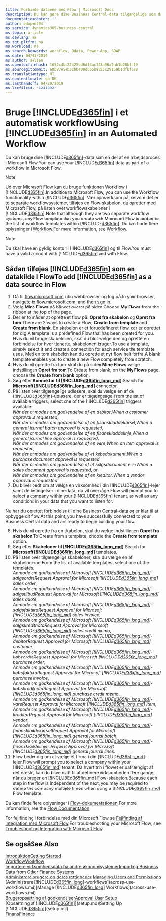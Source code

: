 ```yaml
---
title: Forbinde dataene med Flow | Microsoft Docs
description: Du kan gøre dine Business Central-data tilgængelige som datakilde og angive en OData URL-adresse til dine webtjenester for at oprette et automatiseret workflow.
documentationcenter: ''
author: edupont04
ms.service: dynamics365-business-central
ms.topic: article
ms.devlang: na
ms.tgt_pltfrm: na
ms.workload: na
ms.search.keywords: workflow, Odata, Power App, SOAP
ms.date: 04/01/2019
ms.author: solsen
ms.openlocfilehash: 1652c4bc22425bd6df4ac303a96a2ab1b28bfaf9
ms.sourcegitcommit: 60b87e5eb32bb408dd65b9855c29159b1dfbfca8
ms.translationtype: HT
ms.contentlocale: da-DK
ms.lasthandoff: 04/29/2019
ms.locfileid: "1241092"
---
```

# <a name="using-included365finincludesd365finmdmd-in-an-automated-workflow"></a><span data-ttu-id="9f016-103">Bruge [!INCLUDE[d365fin](includes/d365fin_md.md)] i et automatisk workflow</span><span class="sxs-lookup"><span data-stu-id="9f016-103">Using [!INCLUDE[d365fin](includes/d365fin_md.md)] in an Automated Workflow</span></span>
<span data-ttu-id="9f016-104">Du kan bruge dine [!INCLUDE[d365fin](includes/d365fin_md.md)]-data som en del af en arbejdsproces i Microsoft Flow.</span><span class="sxs-lookup"><span data-stu-id="9f016-104">You can use your [!INCLUDE[d365fin](includes/d365fin_md.md)] data as part of a workflow in Microsoft Flow.</span></span>

> [!NOTE]
> <span data-ttu-id="9f016-105">Ud over Microsoft Flow kan du bruge funktionen Workflow i [!INCLUDE[d365fin](includes/d365fin_md.md)].</span><span class="sxs-lookup"><span data-stu-id="9f016-105">In addition to Microsoft Flow, you can use the Workflow functionality within [!INCLUDE[d365fin](includes/d365fin_md.md)].</span></span> <span data-ttu-id="9f016-106">Vær opmærksom på, selvom det er to separate workflowsystemer, tilføjes en Flow-skabelon, du opretter med Microsoft Flow, på listen over workflowskabeloner i [!INCLUDE[d365fin](includes/d365fin_md.md)].</span><span class="sxs-lookup"><span data-stu-id="9f016-106">Note that although they are two separate workflow systems, any Flow template that you create with Microsoft Flow is added to the list of workflow templates within [!INCLUDE[d365fin](includes/d365fin_md.md)].</span></span> <span data-ttu-id="9f016-107">Du kan finde flere oplysninger i [Workflow](across-workflow.md).</span><span class="sxs-lookup"><span data-stu-id="9f016-107">For more information, see [Workflow](across-workflow.md).</span></span>  

> [!NOTE]  
>   <span data-ttu-id="9f016-108">Du skal have en gyldig konto til [!INCLUDE[d365fin](includes/d365fin_md.md)] og til Flow.</span><span class="sxs-lookup"><span data-stu-id="9f016-108">You must have a valid account with [!INCLUDE[d365fin](includes/d365fin_md.md)] and with Flow.</span></span>  

## <a name="to-add-included365finincludesd365finmdmd-as-a-data-source-in-flow"></a><span data-ttu-id="9f016-109">Sådan tilføjes [!INCLUDE[d365fin](includes/d365fin_md.md)] som en datakilde i Flow</span><span class="sxs-lookup"><span data-stu-id="9f016-109">To add [!INCLUDE[d365fin](includes/d365fin_md.md)] as a data source in Flow</span></span>
1. <span data-ttu-id="9f016-110">Gå til [flow.microsoft.com](https://flow.microsoft.com/en-us/) i din webbrowser, og log på.</span><span class="sxs-lookup"><span data-stu-id="9f016-110">In your browser, navigate to [flow.microsoft.com](https://flow.microsoft.com/en-us/), and then sign in.</span></span>
2. <span data-ttu-id="9f016-111">Vælg **Mine Flows** på båndet øverst på siden.</span><span class="sxs-lookup"><span data-stu-id="9f016-111">Choose **My Flows** from the ribbon at the top of the page.</span></span>
3. <span data-ttu-id="9f016-112">Der er to måder at oprette et flow på: **Opret fra skabelon** og **Opret fra tom**.</span><span class="sxs-lookup"><span data-stu-id="9f016-112">There are 2 ways to create a Flow; **Create from template** and **Create from blank**.</span></span> <span data-ttu-id="9f016-113">En skabelon er et foruddefineret flow, der er oprettet for dig.</span><span class="sxs-lookup"><span data-stu-id="9f016-113">A template is a predefined Flow that has been created for you.</span></span>  <span data-ttu-id="9f016-114">Hvis du vil bruge skabelonen, skal du blot vælge den og oprette en forbindelse for hver tjeneste, skabelonen bruger.</span><span class="sxs-lookup"><span data-stu-id="9f016-114">To use a template, simply select it and create a connection for each service the template uses.</span></span> <span data-ttu-id="9f016-115">Med en tom skabelon kan du oprette et nyt flow helt forfra.</span><span class="sxs-lookup"><span data-stu-id="9f016-115">A blank template enables you to create a new Flow completely from scratch.</span></span>
4. <span data-ttu-id="9f016-116">Hvis du vil oprette fra tom, skal du på siden **Mine Flows** vælge indstillingen **Opret fra tom**.</span><span class="sxs-lookup"><span data-stu-id="9f016-116">To Create from blank, on the **My Flows** page, choose the **Create from blank** option.</span></span>
5. <span data-ttu-id="9f016-117">Søg efter **Konnektor til [!INCLUDE[d365fin_long_md](includes/d365fin_long_md.md)]**.</span><span class="sxs-lookup"><span data-stu-id="9f016-117">Search for **Microsoft [!INCLUDE[d365fin_long_md](includes/d365fin_long_md.md)]** connector.</span></span>
6. <span data-ttu-id="9f016-118">På listen over tilgængelige udløsere, skal du vælge en af de [!INCLUDE[d365fin](includes/d365fin_md.md)]-udløsere, der er tilgængelige:</span><span class="sxs-lookup"><span data-stu-id="9f016-118">From the list of available triggers, select one of the [!INCLUDE[d365fin](includes/d365fin_md.md)] triggers available:</span></span>  
    <span data-ttu-id="9f016-119">*Når der anmodes om godkendelse af en debitor*,</span><span class="sxs-lookup"><span data-stu-id="9f016-119">*When a customer approval is requested*,</span></span>  
    <span data-ttu-id="9f016-120">*Når der anmodes om godkendelse af en finanskladdekørsel*,</span><span class="sxs-lookup"><span data-stu-id="9f016-120">*When a general journal batch approval is requested*,</span></span>  
    <span data-ttu-id="9f016-121">*Når der anmodes om godkendelse af en finanskladdelinje*,</span><span class="sxs-lookup"><span data-stu-id="9f016-121">*When a general journal line approval is requested*,</span></span>  
    <span data-ttu-id="9f016-122">*Når der anmodes om godkendelse af en vare*,</span><span class="sxs-lookup"><span data-stu-id="9f016-122">*When an item approval is requested*,</span></span>  
    <span data-ttu-id="9f016-123">*Når der anmodes om godkendelse af et købsdokument*,</span><span class="sxs-lookup"><span data-stu-id="9f016-123">*When a purchase document approval is requested*,</span></span>  
    <span data-ttu-id="9f016-124">*Når der anmodes om godkendelse af et salgsdokument* eller</span><span class="sxs-lookup"><span data-stu-id="9f016-124">*When a sales document approval is requested*, or</span></span>  
    <span data-ttu-id="9f016-125">*Når der anmodes om godkendelse af en kreditor*.</span><span class="sxs-lookup"><span data-stu-id="9f016-125">*When a vendor approval is requested*.</span></span>
7. <span data-ttu-id="9f016-126">Du bliver bedt om at vælge en virksomhed i din [!INCLUDE[d365fin](includes/d365fin_md.md)]-lejer samt de betingelser i dine data, du vil overvåge.</span><span class="sxs-lookup"><span data-stu-id="9f016-126">Flow will prompt you to select a company within your [!INCLUDE[d365fin](includes/d365fin_md.md)] tenant, as well as any conditions in your data that you want to listen for.</span></span>

<span data-ttu-id="9f016-127">Nu har du oprettet forbindelse til dine Business Central-data og er klar til at opbygge dit flow.</span><span class="sxs-lookup"><span data-stu-id="9f016-127">At this point, you have successfully connected to your Business Central data and are ready to begin building your flow.</span></span>

8. <span data-ttu-id="9f016-128">Hvis du vil oprette fra en skabelon, skal du vælge indstillingen **Opret fra skabelon**.</span><span class="sxs-lookup"><span data-stu-id="9f016-128">To Create from a template, choose the **Create from template** option.</span></span>
9. <span data-ttu-id="9f016-129">Søg efter **Skabeloner til [!INCLUDE[d365fin_long_md](includes/d365fin_long_md.md)]**.</span><span class="sxs-lookup"><span data-stu-id="9f016-129">Search for **Microsoft [!INCLUDE[d365fin_long_md](includes/d365fin_long_md.md)]** templates.</span></span>
10. <span data-ttu-id="9f016-130">På listen over tilgængelige skabeloner, skal du vælge en af skabelonerne.</span><span class="sxs-lookup"><span data-stu-id="9f016-130">From the list of available templates, select one of the templates.</span></span>  
    <span data-ttu-id="9f016-131">*Anmode om godkendelse af Microsoft [!INCLUDE[d365fin_long_md](includes/d365fin_long_md.md)]-salgsordre*</span><span class="sxs-lookup"><span data-stu-id="9f016-131">*Request Approval for Microsoft [!INCLUDE[d365fin_long_md](includes/d365fin_long_md.md)] sales order*,</span></span>  
    <span data-ttu-id="9f016-132">*Anmode om godkendelse af Microsoft [!INCLUDE[d365fin_long_md](includes/d365fin_long_md.md)]-salgstilbud*</span><span class="sxs-lookup"><span data-stu-id="9f016-132">*Request Approval for Microsoft [!INCLUDE[d365fin_long_md](includes/d365fin_long_md.md)] sales quote*,</span></span>  
    <span data-ttu-id="9f016-133">*Anmode om godkendelse af Microsoft [!INCLUDE[d365fin_long_md](includes/d365fin_long_md.md)]-salgsfaktura*</span><span class="sxs-lookup"><span data-stu-id="9f016-133">*Request Approval for Microsoft [!INCLUDE[d365fin_long_md](includes/d365fin_long_md.md)] sales invoice*,</span></span>  
    <span data-ttu-id="9f016-134">*Anmode om godkendelse af Microsoft [!INCLUDE[d365fin_long_md](includes/d365fin_long_md.md)]-salgskreditnota*</span><span class="sxs-lookup"><span data-stu-id="9f016-134">*Request Approval for Microsoft [!INCLUDE[d365fin_long_md](includes/d365fin_long_md.md)] sales credit memo*,</span></span>  
    <span data-ttu-id="9f016-135">*Anmode om godkendelse af Microsoft [!INCLUDE[d365fin_long_md](includes/d365fin_long_md.md)]-debitor*</span><span class="sxs-lookup"><span data-stu-id="9f016-135">*Request Approval for Microsoft [!INCLUDE[d365fin_long_md](includes/d365fin_long_md.md)] customer*,</span></span>  
    <span data-ttu-id="9f016-136">*Anmode om godkendelse af Microsoft [!INCLUDE[d365fin_long_md](includes/d365fin_long_md.md)]-købsordre*</span><span class="sxs-lookup"><span data-stu-id="9f016-136">*Request Approval for Microsoft [!INCLUDE[d365fin_long_md](includes/d365fin_long_md.md)] purchase order*,</span></span>  
    <span data-ttu-id="9f016-137">*Anmode om godkendelse af Microsoft [!INCLUDE[d365fin_long_md](includes/d365fin_long_md.md)]-købsfaktura*</span><span class="sxs-lookup"><span data-stu-id="9f016-137">*Request Approval for Microsoft [!INCLUDE[d365fin_long_md](includes/d365fin_long_md.md)] purchase invoice*,</span></span>  
    <span data-ttu-id="9f016-138">*Anmode om godkendelse af Microsoft [!INCLUDE[d365fin_long_md](includes/d365fin_long_md.md)]-købskreditnota*</span><span class="sxs-lookup"><span data-stu-id="9f016-138">*Request Approval for Microsoft [!INCLUDE[d365fin_long_md](includes/d365fin_long_md.md)] purchase credit memo*,</span></span>  
    <span data-ttu-id="9f016-139">*Anmode om godkendelse af Microsoft [!INCLUDE[d365fin_long_md](includes/d365fin_long_md.md)]-vare*</span><span class="sxs-lookup"><span data-stu-id="9f016-139">*Request Approval for Microsoft [!INCLUDE[d365fin_long_md](includes/d365fin_long_md.md)] item*,</span></span>  
    <span data-ttu-id="9f016-140">*Anmode om godkendelse af Microsoft [!INCLUDE[d365fin_long_md](includes/d365fin_long_md.md)]-kreditor*</span><span class="sxs-lookup"><span data-stu-id="9f016-140">*Request Approval for Microsoft [!INCLUDE[d365fin_long_md](includes/d365fin_long_md.md)] vendor*,</span></span>  
    <span data-ttu-id="9f016-141">*Anmode om godkendelse af Microsoft [!INCLUDE[d365fin_long_md](includes/d365fin_long_md.md)]-finanskladdekørsel*</span><span class="sxs-lookup"><span data-stu-id="9f016-141">*Request Approval for Microsoft [!INCLUDE[d365fin_long_md](includes/d365fin_long_md.md)] general journal batch*,</span></span>  
    <span data-ttu-id="9f016-142">*Anmode om godkendelse af Microsoft [!INCLUDE[d365fin_long_md](includes/d365fin_long_md.md)]-finanskladdelinjer*.</span><span class="sxs-lookup"><span data-stu-id="9f016-142">*Request Approval for Microsoft [!INCLUDE[d365fin_long_md](includes/d365fin_long_md.md)] general journal lines*.</span></span>  
11. <span data-ttu-id="9f016-143">Flow beder dig om at vælge et firma i din [!INCLUDE[d365fin_md](includes/d365fin_md.md)]-lejer.</span><span class="sxs-lookup"><span data-stu-id="9f016-143">Flow will prompt you to select a company within your [!INCLUDE[d365fin_md](includes/d365fin_md.md)] tenant.</span></span> <span data-ttu-id="9f016-144">Da hvert trin i flowet er uafhængigt af det næste, kan du blive nødt til at definere virksomheden flere gange, når du bruger en [!INCLUDE[d365fin_md](includes/d365fin_md.md)] Flow-skabelon.</span><span class="sxs-lookup"><span data-stu-id="9f016-144">Because each step in the flow is independent of the next, you may be required to define the company multiple times when using a [!INCLUDE[d365fin_md](includes/d365fin_md.md)] Flow template.</span></span>

<span data-ttu-id="9f016-145">Du kan finde flere oplysninger i [Flow-dokumentationen](https://docs.microsoft.com/en-us/flow/getting-started).</span><span class="sxs-lookup"><span data-stu-id="9f016-145">For more information, see the [Flow Documentation](https://docs.microsoft.com/en-us/flow/getting-started).</span></span>

<span data-ttu-id="9f016-146">For fejlfinding i forbindelse med din Microsoft Flow se [Fejlfinding af integration med Microsoft Flow](across-troubleshooting-how-use-financials-data-source-flow.md).</span><span class="sxs-lookup"><span data-stu-id="9f016-146">For troubleshooting your Microsoft Flow, see [Troubleshooting Integration with Microsoft Flow](across-troubleshooting-how-use-financials-data-source-flow.md).</span></span>

## <a name="see-also"></a><span data-ttu-id="9f016-147">Se også</span><span class="sxs-lookup"><span data-stu-id="9f016-147">See Also</span></span>
[<span data-ttu-id="9f016-148">Introduktion</span><span class="sxs-lookup"><span data-stu-id="9f016-148">Getting Started</span></span>](product-get-started.md)  
[<span data-ttu-id="9f016-149">Workflow</span><span class="sxs-lookup"><span data-stu-id="9f016-149">Workflow</span></span>](across-workflow.md)  
[<span data-ttu-id="9f016-150">Importere virksomhedsdata fra andre økonomisystemer</span><span class="sxs-lookup"><span data-stu-id="9f016-150">Importing Business Data from Other Finance Systems</span></span>](across-import-data-configuration-packages.md)  
<span data-ttu-id="9f016-151">[Administrere brugere og deres rettigheder](ui-how-users-permissions.md) </span><span class="sxs-lookup"><span data-stu-id="9f016-151">[Managing Users and Permissions](ui-how-users-permissions.md) </span></span>  
<span data-ttu-id="9f016-152">[Administrere [!INCLUDE[d365fin_long](includes/d365fin_long_md.md)]-workflows](across-use-workflows.md)</span><span class="sxs-lookup"><span data-stu-id="9f016-152">[Manage [!INCLUDE[d365fin_long](includes/d365fin_long_md.md)] Workflows](across-use-workflows.md)</span></span>  
[<span data-ttu-id="9f016-153">Brugeropsætning af godkendelser</span><span class="sxs-lookup"><span data-stu-id="9f016-153">Approval User Setup</span></span>](across-how-to-set-up-approval-users.md)  
<span data-ttu-id="9f016-154">[Opsætning af [!INCLUDE[d365fin](includes/d365fin_md.md)]](setup.md)</span><span class="sxs-lookup"><span data-stu-id="9f016-154">[Setting Up [!INCLUDE[d365fin](includes/d365fin_md.md)]](setup.md)</span></span>  
[<span data-ttu-id="9f016-155">Finans</span><span class="sxs-lookup"><span data-stu-id="9f016-155">Finance</span></span>](finance.md)  
